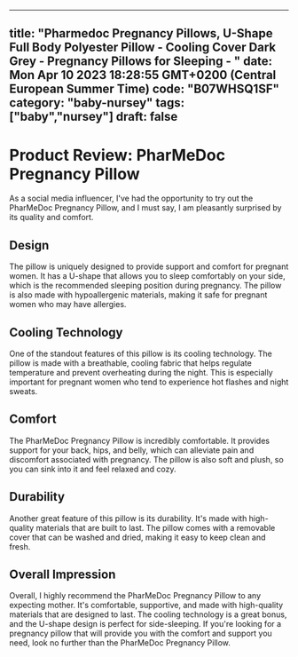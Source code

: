 
---
title: "Pharmedoc Pregnancy Pillows, U-Shape Full Body Polyester Pillow - Cooling Cover Dark Grey - Pregnancy Pillows for Sleeping - " 
date: Mon Apr 10 2023 18:28:55 GMT+0200 (Central European Summer Time)
code: "B07WHSQ1SF"
category: "baby-nursey"
tags: ["baby","nursey"] 
draft: false
---
    
# Product Review: PharMeDoc Pregnancy Pillow

As a social media influencer, I've had the opportunity to try out the PharMeDoc Pregnancy Pillow, and I must say, I am pleasantly surprised by its quality and comfort.

## Design

The pillow is uniquely designed to provide support and comfort for pregnant women. It has a U-shape that allows you to sleep comfortably on your side, which is the recommended sleeping position during pregnancy. The pillow is also made with hypoallergenic materials, making it safe for pregnant women who may have allergies.

## Cooling Technology

One of the standout features of this pillow is its cooling technology. The pillow is made with a breathable, cooling fabric that helps regulate temperature and prevent overheating during the night. This is especially important for pregnant women who tend to experience hot flashes and night sweats.

## Comfort

The PharMeDoc Pregnancy Pillow is incredibly comfortable. It provides support for your back, hips, and belly, which can alleviate pain and discomfort associated with pregnancy. The pillow is also soft and plush, so you can sink into it and feel relaxed and cozy.

## Durability

Another great feature of this pillow is its durability. It's made with high-quality materials that are built to last. The pillow comes with a removable cover that can be washed and dried, making it easy to keep clean and fresh.

## Overall Impression

Overall, I highly recommend the PharMeDoc Pregnancy Pillow to any expecting mother. It's comfortable, supportive, and made with high-quality materials that are designed to last. The cooling technology is a great bonus, and the U-shape design is perfect for side-sleeping. If you're looking for a pregnancy pillow that will provide you with the comfort and support you need, look no further than the PharMeDoc Pregnancy Pillow.